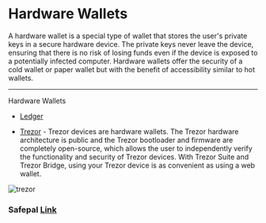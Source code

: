 # Hardware Wallets

A hardware wallet is a special type of wallet that stores the user's private keys in a secure hardware device. The private keys never leave the device, ensuring that there is no risk of losing funds even if the device is exposed to a potentially infected computer. Hardware wallets offer the security of a cold wallet or paper wallet but with the benefit of accessibility similar to hot wallets.

---

Hardware Wallets

- [Ledger](https://www.ledger.com/zcash-wallet)





- [Trezor](https://wiki.trezor.io/Zcash_(ZEC)) - Trezor devices are hardware wallets. The Trezor hardware architecture is public and the Trezor bootloader and firmware are completely open-source, which allows the user to independently verify the functionality and security of Trezor devices. With Trezor Suite and Trezor Bridge, using your Trezor device is as convenient as using a web wallet. 


![trezor](https://user-images.githubusercontent.com/81990132/185267639-d458344c-c457-47a5-ae5b-5b9f78914b3c.png)

### Safepal [Link](https://www.safepal.com/)
